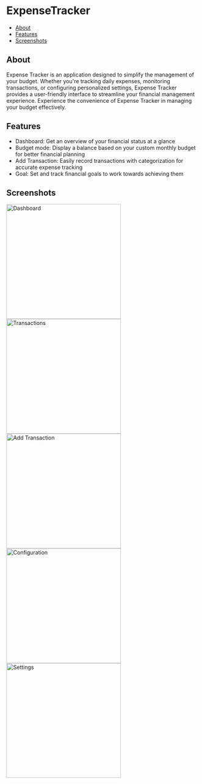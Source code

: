 # ExpenseTracker

- [About](#about)
- [Features](#features)
- [Screenshots](#screenshots)


## About
Expense Tracker is an application designed to simplify the management of your budget. Whether you're tracking daily expenses, monitoring transactions, or configuring personalized settings, Expense Tracker provides a user-friendly interface to streamline your financial management experience. Experience the convenience of Expense Tracker in managing your budget effectively.

## Features
- Dashboard: Get an overview of your financial status at a glance
- Budget mode: Display a balance based on your custom monthly budget for better financial planning
- Add Transaction: Easily record transactions with categorization for accurate expense tracking
- Goal: Set and track financial goals to work towards achieving them

## Screenshots

<img src="https://github.com/boysugi20/expense-tracker/assets/53815726/d5136305-1f97-4af7-8518-5dfab1824c29" alt="Dashboard" height="300"/> <img src="https://github.com/boysugi20/expense-tracker/assets/53815726/b01d808a-68b4-4db6-97b2-83ab80c471ad" alt="Transactions" height="300"/> <img src="https://github.com/boysugi20/expense-tracker/assets/53815726/74dccbe4-1ae8-47b3-9d30-5060378b278f" alt="Add Transaction" height="300"/> <img src="https://github.com/boysugi20/expense-tracker/assets/53815726/88a05986-b280-48f2-97aa-113ed5fbd130" alt="Configuration" height="300"/> <img src="https://github.com/boysugi20/expense-tracker/assets/53815726/ebf08417-0548-47ed-88bb-56ba09d7c301" alt="Settings" height="300"/>
